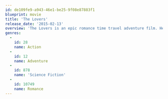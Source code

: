 ```yaml
---
id: de109fe9-a943-46e1-be25-9f08e87883f1
blueprint: movie
title: 'The Lovers'
release_date: '2015-02-13'
overview: 'The Lovers is an epic romance time travel adventure film. Helmed by Roland Joffé from a story by Ajey Jhankar, the film is a sweeping tale of an impossible love set against the backdrop of the first Anglo-Maratha war across two time periods and continents and centred around four characters — a British officer in 18th century colonial India, the Indian woman he falls deeply in love with, an American present-day marine biologist and his wife.'
genres:
  -
    id: 28
    name: Action
  -
    id: 12
    name: Adventure
  -
    id: 878
    name: 'Science Fiction'
  -
    id: 10749
    name: Romance
---
```

